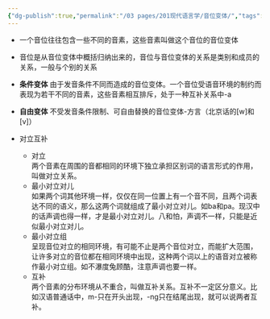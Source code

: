 ```yaml
---
{"dg-publish":true,"permalink":"/03 pages/201现代语言学/音位变体/","tags":["语言学"],"created":"2024-11-30T21:05:49.999+08:00","updated":"2025-03-02T15:15:07.040+08:00"}
---
```


- 一个音位往往包含一些不同的音素，这些音素叫做这个音位的音位变体
- 音位是从音位变体中概括归纳出来的，音位与音位变体的关系是类别和成员的关系，一般与个别的关系
- **条件变体** 由于发音条件不同而造成的音位变体。一个音位受语音环境的制约而表现为若干不同的音素，这些音素相互排斥，处于一种互补关系中-a
- **自由变体** 不受发音条件限制、可自由替换的音位变体-方言（北京话的[w]和[v]）

- 对立互补  
    - 对立  
        两个音素在周围的音都相同的环境下独立承担区别词的语言形式的作用，叫做对立关系。
    - 最小对立对儿  
        如果两个词其他环境一样，仅仅在同一位置上有一个音不同，且两个词表达不同的语义，那么这两个词就组成了最小对立对儿。如ba和pa。现汉中的话声调也得一样，才是最小对立对儿。八和怕，声调不一样，只能是近似最小对立对儿。
    - 最小对立组  
        呈现音位对立的相同环境，有可能不止是两个音位对立，而能扩大范围，让许多对立的音位都在相同环境中出现，这种两个词以上的语音对立被称作最小对立组。如不瀑度兔顾酷，注意声调也要一样。
    - 互补  
        两个音素的分布环境从不重合，叫做互补关系。互补不一定区分意义。比如汉语普通话中，m-只在开头出现，-ng只在结尾出现，就可以说两者互补。